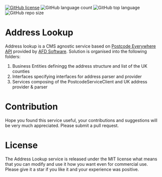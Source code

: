 [![GitHub license](https://img.shields.io/github/license/kate-orlova/address-lookup.svg)](https://github.com/kate-orlova/address-lookup/blob/master/LICENSE)
![GitHub language count](https://img.shields.io/github/languages/count/kate-orlova/address-lookup.svg?style=flat)
![GitHub top language](https://img.shields.io/github/languages/top/kate-orlova/address-lookup.svg?style=flat)
![GitHub repo size](https://img.shields.io/github/repo-size/kate-orlova/address-lookup.svg?style=flat)

# Address Lookup
Address lookup is a CMS agnostic service based on [Postcode Everywhere API](http://ws.afd.co.uk/) provided by [AFD Software](https://www.afd.co.uk/).
Solution is organised into the following folders:
1. Business Entities definingg the address structure and list of the UK counties
2. Interfaces specifying interfaces for address parser and provider
3. Services composing of the PostcodeServiceClient and UK address provider & parser

# Contribution
Hope you found this service useful, your contributions and suggestions will be very much appreciated. Please submit a pull request.

# License
The Address Lookup service is released under the MIT license what means that you can modify and use it how you want even for commercial use. Please give it a star if you like it and your experience was positive.
